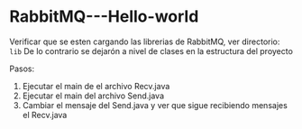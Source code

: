 # RabbitMQ---Hello-world

Verificar que se esten cargando las librerias de RabbitMQ, ver directorio:
``
lib
``
De lo contrario se dejarón a nivel de clases en la estructura del proyecto

Pasos: 
1. Ejecutar el main de el archivo Recv.java
2. Ejecutar el main del archivo Send.java
3. Cambiar el mensaje del Send.java y ver que sigue recibiendo mensajes el Recv.java

